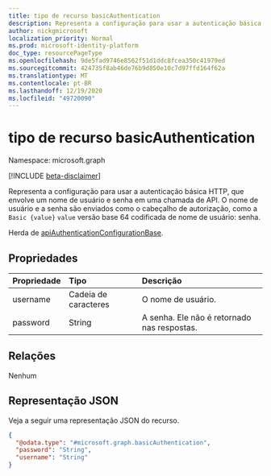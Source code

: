 ```yaml
---
title: tipo de recurso basicAuthentication
description: Representa a configuração para usar a autenticação básica em uma chamada de API.
author: nickgmicrosoft
localization_priority: Normal
ms.prod: microsoft-identity-platform
doc_type: resourcePageType
ms.openlocfilehash: 9de5fad9746e8562f51d1ddc8fcea350c41979ed
ms.sourcegitcommit: 424735f8ab46de76b9d850e10c7d97ffd164f62a
ms.translationtype: MT
ms.contentlocale: pt-BR
ms.lasthandoff: 12/19/2020
ms.locfileid: "49720090"
---
```

# <a name="basicauthentication-resource-type"></a>tipo de recurso basicAuthentication

Namespace: microsoft.graph

[!INCLUDE [beta-disclaimer](../../includes/beta-disclaimer.md)]

Representa a configuração para usar a autenticação básica HTTP, que envolve um nome de usuário e senha em uma chamada de API. O nome de usuário e a senha são enviados como o cabeçalho de autorização, como a `Basic {value}` `value` versão base 64 codificada de nome de usuário: senha.

Herda de [apiAuthenticationConfigurationBase](../resources/apiauthenticationconfigurationbase.md).

## <a name="properties"></a>Propriedades

|Propriedade|Tipo|Descrição|
|:---|:---|:---|
|username|Cadeia de caracteres| O nome de usuário. |
|password|String| A senha. Ele não é retornado nas respostas. |

## <a name="relationships"></a>Relações

Nenhum

## <a name="json-representation"></a>Representação JSON

Veja a seguir uma representação JSON do recurso.
<!-- {
  "blockType": "resource",
  "@odata.type": "microsoft.graph.basicAuthentication"
}
-->

``` json
{
  "@odata.type": "#microsoft.graph.basicAuthentication",
  "password": "String",
  "username": "String"
}
```
